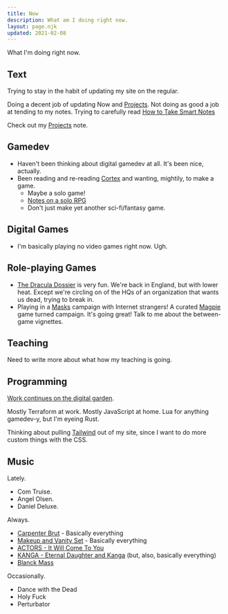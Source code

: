 ```yaml
---
title: Now
description: What am I doing right now.
layout: page.njk
updated: 2021-02-08
---
```


What I'm doing right now.

## Text

Trying to stay in the habit of updating my site on the regular.

Doing a decent job of updating Now and [Projects][]. Not doing as good a job at tending to my notes. Trying to carefully read [How to Take Smart Notes][smartnotes]

Check out my [Projects][] note.

## Gamedev

* Haven't been thinking about digital gamedev at all. It's been nice, actually.
* Been reading and re-reading [Cortex][cortex] and wanting, mightily, to make a game.
  * Maybe a solo game!
  * [Notes on a solo RPG][notesolorpg]
  * Don't just make yet another sci-fi/fantasy game.

## Digital Games

* I'm basically playing no video games right now. Ugh.

## Role-playing Games

* [The Dracula Dossier][dracula] is very fun. We're back in England, but with lower heat. Except
  we're circling on of the HQs of an organization that wants us dead, trying to break in.
* Playing in a [Masks][] campaign with Internet strangers! A curated [Magpie][] game turned campaign. It's going great! Talk to me about the between-game vignettes.

## Teaching

Need to write more about what how my teaching is going.

## Programming

[Work continues on the digital garden][drhayesdigitalgarden].

Mostly Terraform at work. Mostly JavaScript at home. Lua for anything gamedev-y, but I'm eyeing Rust.

Thinking about pulling [Tailwind][tailwind] out of my site, since I want to do more custom things with the CSS.

## Music

Lately.

* Com Truise.
* Angel Olsen.
* Daniel Deluxe.

Always.

* [Carpenter Brut][carpenterbrut] - Basically everything
* [Makeup and Vanity Set][mavs] - Basically everything
* [ACTORS - It Will Come To You][actors]
* [KANGA - Eternal Daughter and Kanga][kanga] (but, also, basically everything)
* [Blanck Mass][BlanckMass]

Occasionally.

* Dance with the Dead
* Holy Fuck
* Perturbator



[projects]: https://notes.drhayes.io/notes/projects
[Squeak]: https://github.com/drhayes/squeak.lua/
[Carrion]: https://carrion.game/
[liads]: http://www.loversinadangerousspacetime.com/
[minecraft]: https://minecraft.net
[ShovelKnight]: https://yachtclubgames.com/shovel-knight/
[shovel-knight-by-david-l-craddock]: https://bossfightbooks.com/products/shovel-knight-by-david-l-craddock
[dracula]: https://site.pelgranepress.com/index.php/the-dracula-dossier/
[sotdl]: https://schwalbentertainment.com/shadow-of-the-demon-lord/
[Masks]: https://www.magpiegames.com/masks/
[magpie]: https://www.magpiegames.com/
[SistersOfMercy]: http://www.the-sisters-of-mercy.com/
[carpenterbrut]: http://www.carpenterbrut.com/
[mavs]: https://www.makeupandvanityset.com/
[actors]: https://www.actorstheband.com/
[kanga]: https://kanga.bandcamp.com/
[BlanckMass]: https://www.blanckmass.com/
[nba]: https://site.pelgranepress.com/index.php/nights-black-agents/
[botw]: https://www.zelda.com/breath-of-the-wild/
[urban]: https://www.magpiegames.com/urban-shadows/
[GenericPlatformer]: /games/generic-platformer
[cortex]: https://www.cortexrpg.com/
[tailwind]: https://tailwindcss.com/
[smartnotes]: https://notes.drhayes.io/notes/bibliography/how-to-take-smart-notes/
[notesolorpg]: https://notes.drhayes.io/notes/solo-rpg
[drhayesdigitalgarden]: https://notes.drhayes.io/
